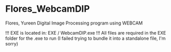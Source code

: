 # Flores_WebcamDIP
Flores, Yureen
Digital Image Processing program using WEBCAM

!!! EXE is located in: EXE / WebcamDIP.exe !!!
All files are required in the EXE folder for the .exe to run (I failed trying to bundle it into a standalone file, I'm sorry)

